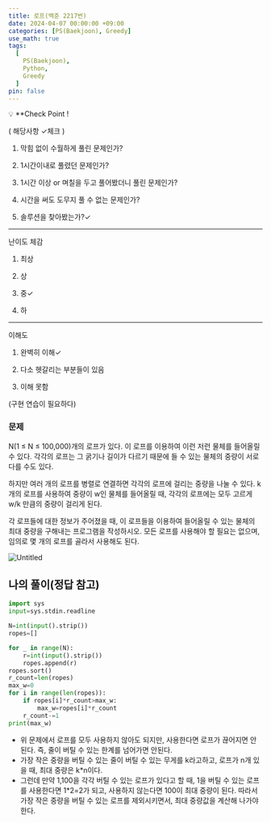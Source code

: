 ```yaml
---
title: 로프(백준 2217번)
date: 2024-04-07 00:00:00 +09:00
categories: [PS(Baekjoon), Greedy]
use_math: true
tags:
  [
    PS(Baekjoon),
    Python,
    Greedy
  ]
pin: false
---
```


💡 **Check Point !

( 해당사항 ✓체크 )

1. 막힘 없이 수월하게 풀린 문제인가?

2. 1시간이내로 풀렸던 문제인가?

3. 1시간 이상 or 며칠을 두고 풀어봤더니 풀린 문제인가?

4. 시간을 써도 도무지 풀 수 없는 문제인가?

5. 솔루션을 찾아봤는가?✓

---

난이도 체감

1. 최상

2. 상

3. 중✓

4. 하

---

이해도

1. 완벽히 이해✓

2. 다소 헷갈리는 부분들이 있음

3. 이해 못함

(구현 연습이 필요하다)

### 문제

N(1 ≤ N ≤ 100,000)개의 로프가 있다. 이 로프를 이용하여 이런 저런 물체를 들어올릴 수 있다. 각각의 로프는 그 굵기나 길이가 다르기 때문에 들 수 있는 물체의 중량이 서로 다를 수도 있다.

하지만 여러 개의 로프를 병렬로 연결하면 각각의 로프에 걸리는 중량을 나눌 수 있다. k개의 로프를 사용하여 중량이 w인 물체를 들어올릴 때, 각각의 로프에는 모두 고르게 w/k 만큼의 중량이 걸리게 된다.

각 로프들에 대한 정보가 주어졌을 때, 이 로프들을 이용하여 들어올릴 수 있는 물체의 최대 중량을 구해내는 프로그램을 작성하시오. 모든 로프를 사용해야 할 필요는 없으며, 임의로 몇 개의 로프를 골라서 사용해도 된다.

![Untitled](https://github.com/gihuni99/gihuni99.github.io/assets/90080065/691a5b7c-60f9-4e01-a6c0-22648e5d08cc)


## 나의 풀이(정답 참고)

```python
import sys
input=sys.stdin.readline

N=int(input().strip())
ropes=[]

for _ in range(N):
    r=int(input().strip())
    ropes.append(r)
ropes.sort()
r_count=len(ropes)
max_w=0
for i in range(len(ropes)):
    if ropes[i]*r_count>max_w:
        max_w=ropes[i]*r_count
    r_count-=1
print(max_w)
```

- 위 문제에서 로프를 모두 사용하지 않아도 되지만, 사용한다면 로프가 끊어지면 안된다. 즉, 줄이 버틸 수 있는 한계를 넘어가면 안된다.
- 가장 작은 중량을 버틸 수 있는 줄이 버틸 수 있는 무게를 k라고하고, 로프가 n개 있을 때, 최대 중량은 k*n이다.
- 그런데 만약 1,100을 각각 버틸 수 있는 로프가 있다고 할 때, 1을 버틸 수 있는 로프를 사용한다면 1*2=2가 되고, 사용하지 않는다면 100이 최대 중량이 된다. 따라서 가장 작은 중량을 버틸 수 있는 로프를 제외시키면서, 최대 중량값을 계산해 나가야 한다.